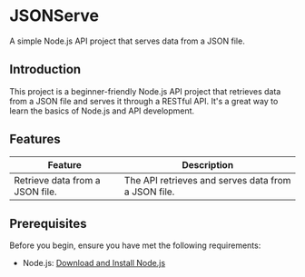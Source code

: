 # JSONServe

A simple Node.js API project that serves data from a JSON file.

## Introduction

This project is a beginner-friendly Node.js API project that retrieves data from a JSON file and serves it through a RESTful API. It's a great way to learn the basics of Node.js and API development.

## Features

| Feature                           | Description                             |
| --------------------------------- | --------------------------------------- |
| Retrieve data from a JSON file.   | The API retrieves and serves data from a JSON file. |

## Prerequisites

Before you begin, ensure you have met the following requirements:

- Node.js: [Download and Install Node.js](https://nodejs.org/)
